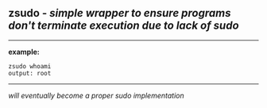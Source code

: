 ‎
=

## zsudo - *simple wrapper to ensure programs don't terminate execution due to lack of sudo*

------------------------------------
**example:**

    zsudo whoami
    output: root

------------------------------------

*will eventually become a proper sudo implementation*